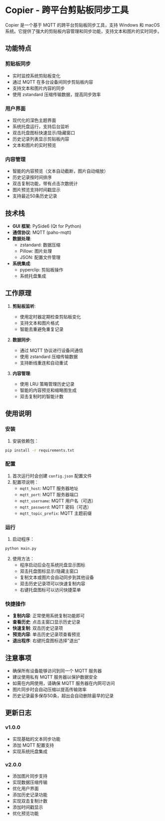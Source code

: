 # Copier - 跨平台剪贴板同步工具

Copier 是一个基于 MQTT 的跨平台剪贴板同步工具，支持 Windows 和 macOS 系统。它提供了强大的剪贴板内容管理和同步功能，支持文本和图片的实时同步。

## 功能特点

### 剪贴板同步
- 实时监控系统剪贴板变化
- 通过 MQTT 在多台设备间同步剪贴板内容
- 支持文本和图片内容的同步
- 使用 zstandard 压缩传输数据，提高同步效率

### 用户界面
- 现代化的深色主题界面
- 系统托盘运行，支持后台监听
- 双击托盘图标快速显示/隐藏窗口
- 历史记录列表显示剪贴板内容
- 文本和图片的实时预览

### 内容管理
- 智能的内容预览（文本自动截断，图片自动缩放）
- 历史记录按时间排序
- 双击复制功能，带有点击次数统计
- 图片预览支持时间戳显示
- 支持最近50条历史记录

## 技术栈

- **GUI 框架**: PySide6 (Qt for Python)
- **通信协议**: MQTT (paho-mqtt)
- **数据处理**:
  - zstandard: 数据压缩
  - Pillow: 图片处理
  - JSON: 配置文件管理
- **系统集成**: 
  - pyperclip: 剪贴板操作
  - 系统托盘集成

## 工作原理

1. **剪贴板监听**:
   - 使用定时器定期检查剪贴板变化
   - 支持文本和图片格式
   - 智能去重避免重复记录

2. **数据同步**:
   - 通过 MQTT 协议进行设备间通信
   - 使用 zstandard 压缩传输数据
   - 支持断线重连和自动重试

3. **内容管理**:
   - 使用 LRU 策略管理历史记录
   - 智能的内容预览和缩略图生成
   - 双击复制时的智能计数

## 使用说明

### 安装
1. 安装依赖包：
```bash
pip install -r requirements.txt
```

### 配置
1. 首次运行时会创建 `config.json` 配置文件
2. 配置项说明：
   - `mqtt_host`: MQTT 服务器地址
   - `mqtt_port`: MQTT 服务器端口
   - `mqtt_username`: MQTT 用户名（可选）
   - `mqtt_password`: MQTT 密码（可选）
   - `mqtt_topic_prefix`: MQTT 主题前缀

### 运行
1. 启动程序：
```bash
python main.py
```

2. 使用方法：
   - 程序启动后会在系统托盘显示图标
   - 双击托盘图标显示/隐藏主窗口
   - 复制文本或图片会自动同步到其他设备
   - 双击历史记录项可以快速复制内容
   - 右键托盘图标可以访问快捷菜单

### 快捷操作
- **复制内容**: 正常使用系统复制功能即可
- **查看历史**: 点击主窗口显示历史记录
- **快速复制**: 双击历史记录项
- **预览内容**: 单击历史记录项查看预览
- **退出程序**: 右键托盘图标选择"退出"

## 注意事项

- 确保所有设备能够访问到同一个 MQTT 服务器
- 建议使用私有 MQTT 服务器以保护数据安全
- 如需在内网使用，请确保 MQTT 服务器在内网可访问
- 图片同步时会自动压缩以提高传输效率
- 历史记录最多保存50条，超出会自动删除最早的记录

## 更新日志

### v1.0.0
- 实现基础的文本同步功能
- 添加 MQTT 配置支持
- 实现系统托盘集成

### v2.0.0
- 添加图片同步支持
- 实现数据压缩传输
- 优化用户界面
- 添加历史记录功能
- 实现双击复制计数
- 添加时间戳显示
- 优化预览功能
